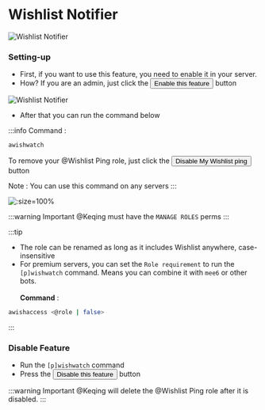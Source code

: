 # Wishlist Notifier

![Wishlist Notifier](/img/features/wish2.png)

### Setting-up
- First, if you want to use this feature, you need to enable it in your server.
- How? If you are an admin, just click the <button class="btn btn-success">Enable this feature</button>
button

![Wishlist Notifier](/img/features/wish3.png)

- After that you can run the command below

:::info Command :
```bash
awishwatch
```
To remove your <span class="mention">@Wishlist Ping</span> role, just click the <button class="btn btn-danger">Disable My Wishlist ping</button> button

Note : You can use this command on any servers
:::

![](/img/features/wish.png ':size=100%')

:::warning Important
<span class="mention">@Keqing</span> must have the <code>MANAGE ROLES</code> perms
:::


:::tip
- The role can be renamed as long as it includes Wishlist anywhere, case-insensitive
- For premium servers, you can set the `Role requirement` to run the `[p]wishwatch` command. Means you can combine it with `mee6` or other bots. <br/><br/>
**Command** : 
```bash
awishaccess <@role | false>
```
:::

### Disable Feature
- Run the `[p]wishwatch` command
- Press the <button class="btn btn-danger">Disable this feature</button> button

:::warning
Important <span class="mention">@Keqing</span> will delete the <span class="mention">@Wishlist Ping</span> role after it is disabled.
:::
